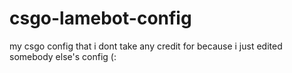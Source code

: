 # csgo-lamebot-config
my csgo config that i dont take any credit for because i just edited somebody else's config (:
